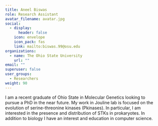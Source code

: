 ```yaml
---
title: Aneel Biswas
role: Research Assistant
avatar_filename: avatar.jpg
social:
  - display:
      header: false
    icon: envelope
    icon_pack: fas
    link: mailto:biswas.99@osu.edu
organizations:
  - name: The Ohio State University
    url: ""
email: ""
superuser: false
user_groups:
  - Researchers
weight: 90
---
```

<!--StartFragment-->

I am a recent graduate of Ohio State in Molecular Genetics looking to pursue a PhD in the near future. My work in Jouline lab is focused on the evolution of serine-threonine kinases (Pkinases). In particular, I am interested in the presence and distribution of STKs in prokaryotes. In addition to biology I have an interest and education in computer science.

<!--EndFragment-->